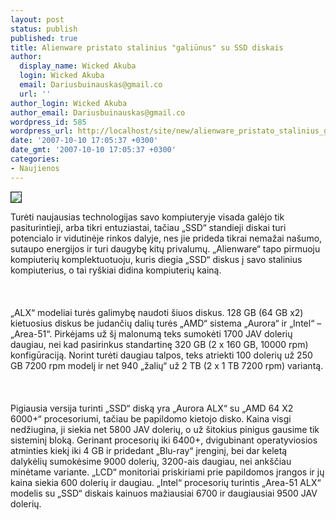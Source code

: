 ```yaml
---
layout: post
status: publish
published: true
title: Alienware pristato stalinius "galiūnus" su SSD diskais
author:
  display_name: Wicked Akuba
  login: Wicked Akuba
  email: Dariusbuinauskas@gmail.co
  url: ''
author_login: Wicked Akuba
author_email: Dariusbuinauskas@gmail.co
wordpress_id: 585
wordpress_url: http://localhost/site/new/alienware_pristato_stalinius_galiunus_su_ssd_diskais/
date: '2007-10-10 17:05:37 +0300'
date_gmt: '2007-10-10 17:05:37 +0300'
categories:
- Naujienos
---
```

<div class="imgright"><img src="http://www.hiptechblog.com/wp-images/alienwareauroraalx_01.jpg" border="1"></div>
<p>Turėti naujausias technologijas savo kompiuteryje visada galėjo tik pasiturintieji, arba tikri entuziastai, tačiau „SSD“ standieji diskai turi potencialo ir vidutinėje rinkos dalyje, nes jie prideda tikrai nemažai našumo, sutaupo energijos ir turi daugybę kitų privalumų. „Alienware“ tapo pirmuoju kompiuterių komplektuotuoju, kuris diegia „SSD“ diskus į savo stalinius kompiuterius, o tai ryškiai didina kompiuterių kainą.<br />
<br><br />
<br>„ALX“ modeliai turės galimybę naudoti šiuos diskus. 128 GB (64 GB x2) kietuosius diskus be judančių dalių turės „AMD“ sistema „Aurora“ ir „Intel“ – „Area-51“. Pirkėjams už šį malonumą teks sumokėti 1700 JAV dolerių daugiau, nei kad pasirinkus standartinę 320 GB (2 x 160 GB, 10000 rpm) konfigūraciją. Norint turėti daugiau talpos, teks atriekti 100 dolerių už 250 GB 7200 rpm modelį ir net 940 „žalių“ už 2 TB (2 x 1 TB 7200 rpm) variantą.<br />
<br><br />
<br>Pigiausia versija turinti „SSD“ diską yra „Aurora ALX“ su „AMD 64 X2 6000+“ procesoriumi, tačiau be papildomo kietojo disko. Kaina visgi nedžiugina, ji siekia net 5800 JAV dolerių, o už šitokius pinigus gausime tik sisteminį bloką. Gerinant procesorių iki 6400+, dvigubinant operatyviosios atminties kiekį iki 4 GB ir pridedant „Blu-ray“ įrenginį, bei dar keletą dalykėlių sumokėsime 9000 dolerių, 3200-ais daugiau, nei ankščiau minėtame variante. „LCD“ monitoriai priskiriami prie papildomos įrangos ir jų kaina siekia 600 dolerių ir daugiau. „Intel“ procesorių turintis „Area-51 ALX“ modelis su „SSD“ diskais kainuos mažiausiai 6700 ir daugiausiai 9500 JAV dolerių.<br />
<br></p>
